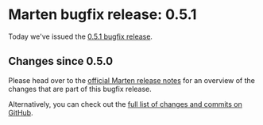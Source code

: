 # Marten bugfix release: 0.5.1

Today we've issued the [0.5.1 bugfix release](https://martenframework.com/docs/the-marten-project/release-notes/0.5.1).

## Changes since 0.5.0

Please head over to the [official Marten release notes](https://martenframework.com/docs/the-marten-project/release-notes/0.5.1) for an overview of the changes that are part of this bugfix release.

Alternatively, you can check out the [full list of changes and commits on GitHub](https://github.com/martenframework/marten/compare/v0.5.0...v0.5.1).
